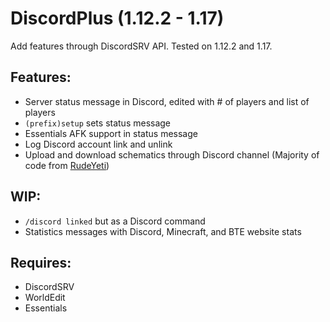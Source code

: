 # DiscordPlus (1.12.2 - 1.17)
Add features through DiscordSRV API. Tested on 1.12.2 and 1.17.

## Features:
- Server status message in Discord, edited with # of players and list of players
- `(prefix)setup` sets status message
- Essentials AFK support in status message
- Log Discord account link and unlink
- Upload and download schematics through Discord channel (Majority of code from [RudeYeti](https://github.com/RudeYeti))

## WIP:
- `/discord linked` but as a Discord command
- Statistics messages with Discord, Minecraft, and BTE website stats

## Requires: 
- DiscordSRV
- WorldEdit
- Essentials
